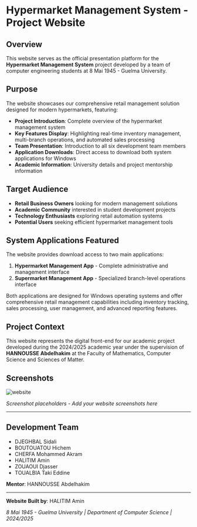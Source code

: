 # Hypermarket Management System - Project Website

## Overview

This website serves as the official presentation platform for the **Hypermarket Management System** project developed by a team of computer engineering students at 8 Mai 1945 - Guelma University.

## Purpose

The website showcases our comprehensive retail management solution designed for modern hypermarkets, featuring:

- **Project Introduction**: Complete overview of the hypermarket management system
- **Key Features Display**: Highlighting real-time inventory management, multi-branch operations, and automated sales processing
- **Team Presentation**: Introduction to all six development team members
- **Application Downloads**: Direct access to download both system applications for Windows
- **Academic Information**: University details and project mentorship information

## Target Audience

- **Retail Business Owners** looking for modern management solutions
- **Academic Community** interested in student development projects
- **Technology Enthusiasts** exploring retail automation systems
- **Potential Users** seeking efficient hypermarket management tools

## System Applications Featured

The website provides download access to two main applications:

1. **Hypermarket Management App** - Complete administrative and management interface
2. **Supermarket Management App** - Specialized branch-level operations interface

Both applications are designed for Windows operating systems and offer comprehensive retail management capabilities including inventory tracking, sales processing, user management, and advanced reporting features.

## Project Context

This website represents the digital front-end for our academic project developed during the 2024/2025 academic year under the supervision of **HANNOUSSE Abdelhakim** at the Faculty of Mathematics, Computer Science and Sciences of Matter.

## Screenshots

![website](project_hypermarket/image.png)

*Screenshot placeholders - Add your website screenshots here*

---

## Development Team

- DJEGHBAL Sidali
- BOUTOUATOU Hichem  
- CHERFA Mohammed Akram
- HALITIM Amin
- ZOUAOUI Djasser
- TOUALBIA Taki Eddine

**Mentor**: HANNOUSSE Abdelhakim

---

**Website Built by**: HALITIM Amin

*8 Mai 1945 - Guelma University | Department of Computer Science | 2024/2025*
